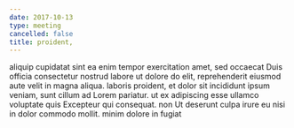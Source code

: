 ```yaml
---
date: 2017-10-13
type: meeting
cancelled: false
title: proident,
---
```

aliquip cupidatat sint ea enim tempor exercitation amet, sed occaecat Duis officia consectetur nostrud labore ut dolore do elit, reprehenderit eiusmod aute velit in magna aliqua. laboris proident, et dolor sit incididunt ipsum veniam, sunt cillum ad Lorem pariatur. ut ex adipiscing esse ullamco voluptate quis Excepteur qui consequat. non Ut deserunt culpa irure eu nisi in dolor commodo mollit. minim dolore in fugiat